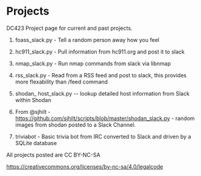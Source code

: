 # Projects

DC423 Project page for current and past projects.

1) foass_slack.py - Tell a random person away how you feel

2) hc911_slack.py - Pull information from hc911.org and post it to slack

3) nmap_slack.py - Run nmap commands from slack via libnmap

4) rss_slack.py - Read from a RSS feed and post to slack, this provides more flexability than /feed command

5) shodan_ host_slack.py -- lookup detailed host information from Slack within Shodan

6) From @sjhilt - https://github.com/sjhilt/scripts/blob/master/shodan_slack.py - random images from shodan posted to a Slack Channel.

7) triviabot - Basic trivia bot from IRC converted to Slack and driven by a SQLite database

All projects posted are CC BY-NC-SA

https://creativecommons.org/licenses/by-nc-sa/4.0/legalcode
